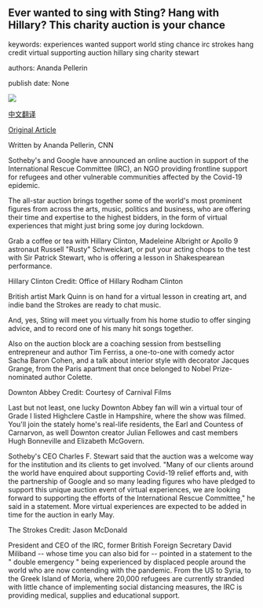 ## Ever wanted to sing with Sting? Hang with Hillary? This charity auction is your chance

keywords: experiences wanted support world sting chance irc strokes hang credit virtual supporting auction hillary sing charity stewart

authors: Ananda Pellerin

publish date: None

![](https://cdn.cnn.com/cnnnext/dam/assets/200427100439-08-sothebys-charity-auction-sting-super-tease.jpg)

[中文翻译](Ever%20wanted%20to%20sing%20with%20Sting%3F%20Hang%20with%20Hillary%3F%20This%20charity%20auction%20is%20your%20chance_zh.md)

[Original Article](https://edition.cnn.com/style/article/sothebys-google-charity-auction-covid-19/index.html)

Written by Ananda Pellerin, CNN

Sotheby's and Google have announced an online auction in support of the International Rescue Committee (IRC), an NGO providing frontline support for refugees and other vulnerable communities affected by the Covid-19 epidemic.

The all-star auction brings together some of the world's most prominent figures from across the arts, music, politics and business, who are offering their time and expertise to the highest bidders, in the form of virtual experiences that might just bring some joy during lockdown.

Grab a coffee or tea with Hillary Clinton, Madeleine Albright or Apollo 9 astronaut Russell "Rusty" Schweickart, or put your acting chops to the test with Sir Patrick Stewart, who is offering a lesson in Shakespearean performance.

Hillary Clinton Credit: Office of Hillary Rodham Clinton

British artist Mark Quinn is on hand for a virtual lesson in creating art, and indie band the Strokes are ready to chat music.

And, yes, Sting will meet you virtually from his home studio to offer singing advice, and to record one of his many hit songs together.

Also on the auction block are a coaching session from bestselling entrepreneur and author Tim Ferriss, a one-to-one with comedy actor Sacha Baron Cohen, and a talk about interior style with decorator Jacques Grange, from the Paris apartment that once belonged to Nobel Prize-nominated author Colette.

Downton Abbey Credit: Courtesy of Carnival Films

Last but not least, one lucky Downton Abbey fan will win a virtual tour of Grade I listed Highclere Castle in Hampshire, where the show was filmed. You'll join the stately home's real-life residents, the Earl and Countess of Carnarvon, as well Downton creator Julian Fellowes and cast members Hugh Bonneville and Elizabeth McGovern.

Sotheby's CEO Charles F. Stewart said that the auction was a welcome way for the institution and its clients to get involved. "Many of our clients around the world have enquired about supporting Covid-19 relief efforts and, with the partnership of Google and so many leading figures who have pledged to support this unique auction event of virtual experiences, we are looking forward to supporting the efforts of the International Rescue Committee," he said in a statement. More virtual experiences are expected to be added in time for the auction in early May.

The Strokes Credit: Jason McDonald

President and CEO of the IRC, former British Foreign Secretary David Miliband -- whose time you can also bid for -- pointed in a statement to the " double emergency " being experienced by displaced people around the world who are now contending with the pandemic. From the US to Syria, to the Greek Island of Moria, where 20,000 refugees are currently stranded with little chance of implementing social distancing measures, the IRC is providing medical, supplies and educational support.